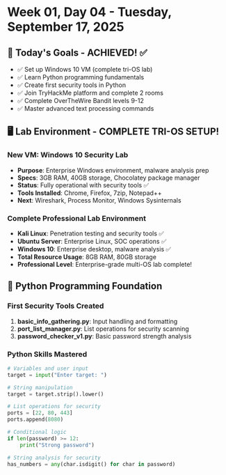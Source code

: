 # Week 01, Day 04 - Tuesday, September 17, 2025

## 🎯 Today's Goals - ACHIEVED! ✅
- ✅ Set up Windows 10 VM (complete tri-OS lab)
- ✅ Learn Python programming fundamentals
- ✅ Create first security tools in Python
- ✅ Join TryHackMe platform and complete 2 rooms
- ✅ Complete OverTheWire Bandit levels 9-12
- ✅ Master advanced text processing commands

## 🖥️ Lab Environment - COMPLETE TRI-OS SETUP!

### New VM: Windows 10 Security Lab
- **Purpose**: Enterprise Windows environment, malware analysis prep
- **Specs**: 3GB RAM, 40GB storage, Chocolatey package manager
- **Status**: Fully operational with security tools ✅
- **Tools Installed**: Chrome, Firefox, 7zip, Notepad++
- **Next**: Wireshark, Process Monitor, Windows Sysinternals

### Complete Professional Lab Environment
- **Kali Linux**: Penetration testing and security tools ✅
- **Ubuntu Server**: Enterprise Linux, SOC operations ✅
- **Windows 10**: Enterprise desktop, malware analysis ✅
- **Total Resource Usage**: 8GB RAM, 80GB storage
- **Professional Level**: Enterprise-grade multi-OS lab complete!

## 🐍 Python Programming Foundation

### First Security Tools Created
1. **basic_info_gathering.py**: Input handling and formatting
2. **port_list_manager.py**: List operations for security scanning  
3. **password_checker_v1.py**: Basic password strength analysis

### Python Skills Mastered
```python
# Variables and user input
target = input("Enter target: ")

# String manipulation
target = target.strip().lower()

# List operations for security
ports = [22, 80, 443]
ports.append(8080)

# Conditional logic
if len(password) >= 12:
    print("Strong password")

# String analysis for security
has_numbers = any(char.isdigit() for char in password)
